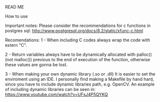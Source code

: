 READ ME

How to use

Important notes:
Please consider the recommendations for c functions in postgres sql: 
http://www.postgresql.org/docs/8.2/static/xfunc-c.html

Recomendations:
1 - When including C codes always wrap the code with extern "C".

2 - Return variables always have to be dynamically allocated with palloc() (not malloc()) previous 
to the end of execution of the function, otherwise these values are gonna be lost.

3 - When making your own dynamic library (.so or .dll) It is easier to set the enviroment using an IDE. 
I personally find making a Makefile by hand hard, since you have to include dynamic libraries path, e.g. 
OpenCV. An example of including dynamic libraries can be seen in: https://www.youtube.com/watch?v=UFsJ4P5QYKQ
